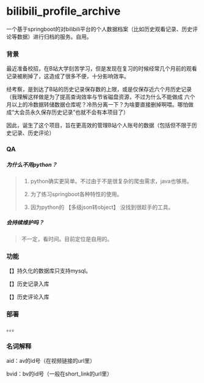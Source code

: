 # bilibili_profile_archive
一个基于springboot的对bilibili平台的个人数据档案（比如历史观看记录、历史评论等数据）进行归档的服务。自用。

### 背景

最近准备校招，在B站大学刻苦学习，但是发现在复习的时候经常几个月前的观看记录被刷掉了，这造成了很多不便，十分影响效率。

经考察，是到达了B站的历史记录保存数的上限，或是仅保存近六个月历史记录（我理解这样做是为了提高查询效率与节省磁盘资源，不过为什么不能做成 六个月以上的冷数据转储数据仓库呢？冷热分离一下？为啥要直接删掉啊喂。哪怕做成“大会员永久保存历史记录”也就不会有本项目了）

因此，诞生了这个项目，旨在更高效的管理B站个人账号的数据（包括但不限于历史记录、历史评论）



### QA

##### 为什么不用python？

> 1. python确实更简单。不过由于不是很复杂的爬虫需求，java也够用。
>
> 2. 为了练习springboot各种特性的使用。
> 3. 因为python的 【多级json转object】 没找到很趁手的工具。

##### 会持续维护吗？

> 不一定，看时间。目前定位是自用的。

### 功能

【】持久化的数据库只支持mysql。

【】历史记录入库

【】历史评论入库

### 部署

。。。



### 名词解释

aid：av的id号（在视频链接的url里）

bvid：bv的id号（一般在short_link的url里）